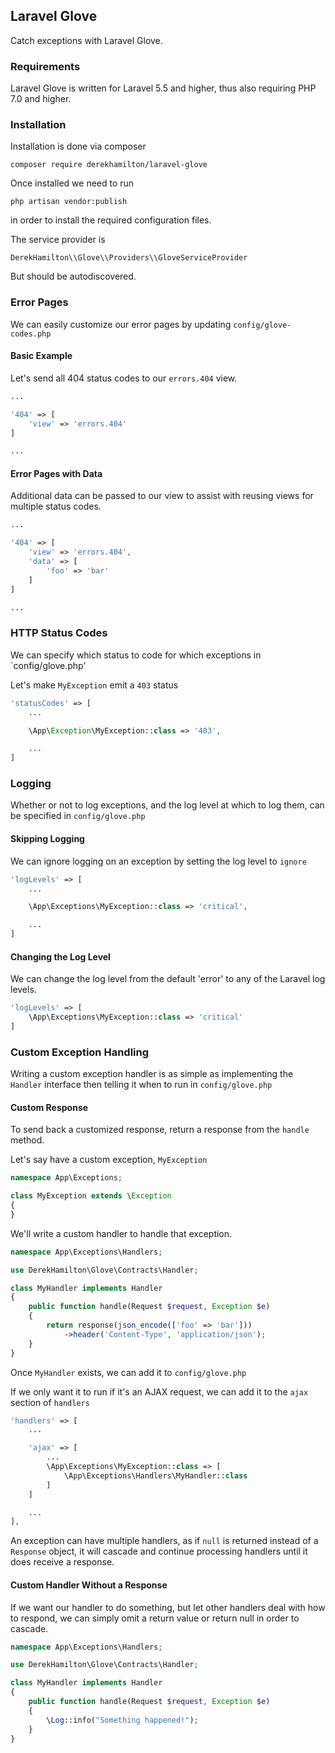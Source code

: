 Laravel Glove
---------------

Catch exceptions with Laravel Glove.

### Requirements ###

Laravel Glove is written for Laravel 5.5 and higher, thus also requiring PHP 7.0 and higher.

### Installation ###

Installation is done via composer

`composer require derekhamilton/laravel-glove`

Once installed we need to run

`php artisan vendor:publish`

in order to install the required configuration files.

The service provider is

`DerekHamilton\\Glove\\Providers\\GloveServiceProvider`

But should be autodiscovered.

### Error Pages ###

We can easily customize our error pages by updating `config/glove-codes.php`

#### Basic Example ####

Let's send all 404 status codes to our `errors.404` view.

~~~php
...

'404' => [
    'view' => 'errors.404'
]

...
~~~

#### Error Pages with Data ####

Additional data can be passed to our view to assist with reusing views for multiple status codes.

~~~php
...

'404' => [
    'view' => 'errors.404',
    'data' => [
        'foo' => 'bar'
    ]
]

...
~~~

### HTTP Status Codes ###

We can specify which status to code for which exceptions in `config/glove.php'

Let's make `MyException` emit a `403` status

~~~php
'statusCodes' => [
    ...

    \App\Exception\MyException::class => '403',

    ...
]
~~~

### Logging ###

Whether or not to log exceptions, and the log level at which to log them, can be specified in `config/glove.php`

#### Skipping Logging ####

We can ignore logging on an exception by setting the log level to `ignore`

~~~php
'logLevels' => [
    ...

    \App\Exceptions\MyException::class => 'critical',

    ...
]
~~~

#### Changing the Log Level ####

We can change the log level from the default 'error' to any of the Laravel log levels.

~~~php
'logLevels' => [
    \App\Exceptions\MyException::class => 'critical'
]
~~~

### Custom Exception Handling ###

Writing a custom exception handler is as simple as implementing the `Handler` interface then telling it when to run in `config/glove.php`

#### Custom Response ####

To send back a customized response, return a response from the `handle` method.

Let's say have a custom exception, `MyException`

~~~php
namespace App\Exceptions;

class MyException extends \Exception
{
}
~~~

We'll write a custom handler to handle that exception.

~~~php
namespace App\Exceptions\Handlers;

use DerekHamilton\Glove\Contracts\Handler;

class MyHandler implements Handler
{
    public function handle(Request $request, Exception $e)
    {
        return response(json_encode(['foo' => 'bar']))
            ->header('Content-Type', 'application/json');
    }
}
~~~

Once `MyHandler` exists, we can add it to `config/glove.php`

If we only want it to run if it's an AJAX request, we can add it to the `ajax` section of `handlers`

~~~php
'handlers' => [
    ...

    'ajax' => [
        ...
        \App\Exceptions\MyException::class => [
            \App\Exceptions\Handlers\MyHandler::class
        ]
    ]

    ...
],
~~~

An exception can have multiple handlers, as if `null` is returned instead of a `Response` object, it will cascade and continue processing handlers until it does receive a response.

#### Custom Handler Without a Response ####

If we want our handler to do something, but let other handlers deal with how to respond, we can simply omit a return value or return null in order to cascade.

~~~php
namespace App\Exceptions\Handlers;

use DerekHamilton\Glove\Contracts\Handler;

class MyHandler implements Handler
{
    public function handle(Request $request, Exception $e)
    {
        \Log::info("Something happened!");
    }
}
~~~

